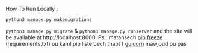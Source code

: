 How To Run Locally : 

`python3 manage.py makemigrations`

`python3 manage.py migrate`   &
`python3 manage.py runserver` 
and the site will be available at http://localhost:8000.
Ps : matansech [pip freeze](https://pip.pypa.io/en/stable/cli/pip_freeze/) (requirements.txt) ou kaml pip liste bech thabt f [guicorn](https://gunicorn.org/) mawjoud ou pas

